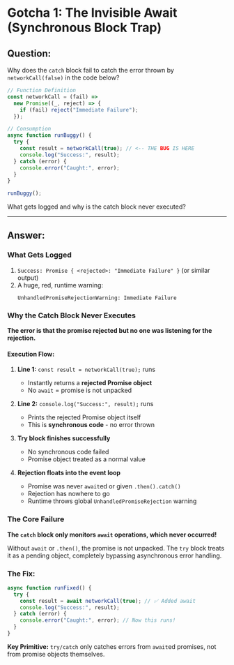 # Gotcha 1: The Invisible Await (Synchronous Block Trap)

## Question:

Why does the `catch` block fail to catch the error thrown by `networkCall(false)` in the code below?

```js
// Function Definition
const networkCall = (fail) =>
  new Promise((_, reject) => {
    if (fail) reject("Immediate Failure");
  });

// Consumption
async function runBuggy() {
  try {
    const result = networkCall(true); // <-- THE BUG IS HERE
    console.log("Success:", result);
  } catch (error) {
    console.error("Caught:", error);
  }
}

runBuggy();
```

What gets logged and why is the catch block never executed?

---

## Answer:

### What Gets Logged

1. `Success: Promise { <rejected>: "Immediate Failure" }` (or similar output)
2. A huge, red, runtime warning:
   ```
   UnhandledPromiseRejectionWarning: Immediate Failure
   ```

### Why the Catch Block Never Executes

**The error is that the promise rejected but no one was listening for the rejection.**

#### Execution Flow:

1. **Line 1:** `const result = networkCall(true);` runs

   - Instantly returns a **rejected Promise object**
   - No `await` = promise is not unpacked

2. **Line 2:** `console.log("Success:", result);` runs

   - Prints the rejected Promise object itself
   - This is **synchronous code** - no error thrown

3. **Try block finishes successfully**

   - No synchronous code failed
   - Promise object treated as a normal value

4. **Rejection floats into the event loop**
   - Promise was never `await`ed or given `.then().catch()`
   - Rejection has nowhere to go
   - Runtime throws global `UnhandledPromiseRejection` warning

### The Core Failure

**The `catch` block only monitors `await` operations, which never occurred!**

Without `await` or `.then()`, the promise is not unpacked. The `try` block treats it as a pending object, completely bypassing asynchronous error handling.

### The Fix:

```js
async function runFixed() {
  try {
    const result = await networkCall(true); // ✅ Added await
    console.log("Success:", result);
  } catch (error) {
    console.error("Caught:", error); // Now this runs!
  }
}
```

**Key Primitive:** `try/catch` only catches errors from `await`ed promises, not from promise objects themselves.
